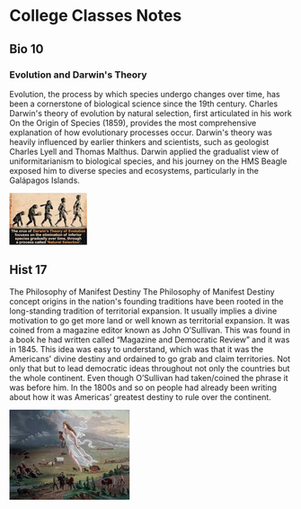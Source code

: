 # College Classes Notes
## Bio 10
### Evolution and Darwin's Theory
Evolution, the process by which species undergo changes over time, has been a cornerstone of biological science since the 19th century. Charles Darwin's theory of evolution by natural selection, first articulated in his work On the Origin of Species (1859), provides the most comprehensive explanation of how evolutionary processes occur. Darwin's theory was heavily influenced by earlier thinkers and scientists, such as geologist Charles Lyell and Thomas Malthus. Darwin applied the gradualist view of uniformitarianism to biological species, and his journey on the HMS Beagle exposed him to diverse species and ecosystems, particularly in the Galápagos Islands.

!["Evolution and Darwinism"](Images/evoanddarw.jpeg)


## Hist 17

The Philosophy of Manifest Destiny 
The Philosophy of Manifest Destiny concept origins in the nation's founding traditions have been rooted in the long-standing tradition of territorial expansion. It usually implies a divine motivation to go get more land or well known as territorial expansion. It was coined from a magazine editor known as John O’Sullivan. This was found in a book he had written called “Magazine and Democratic Review” and it was in 1845. This idea was easy to understand, which was that it was the Americans' divine destiny and ordained to go grab and claim territories. Not only that but to lead democratic ideas throughout not only the countries but the whole continent. Even though O’Sullivan had taken/coined the phrase it was before him. In the 1800s and so on people had already been writing about how it was Americas’ greatest destiny to rule over the continent.

!["Manifest Destiny"](Images/manifestdestiny.jpeg)





